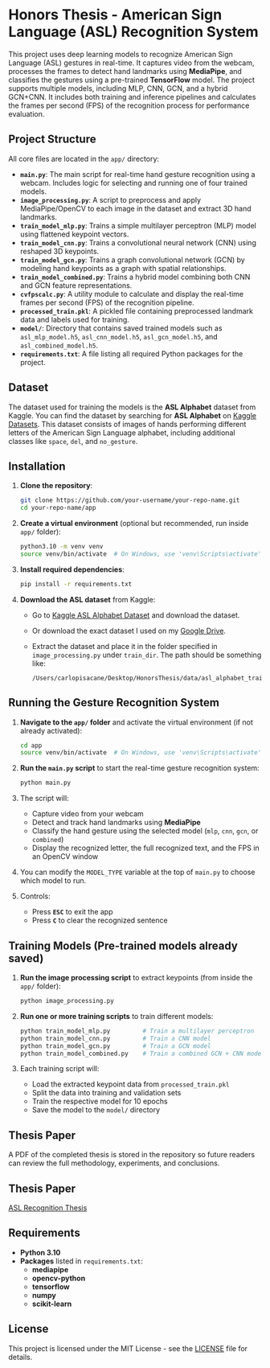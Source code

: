 # Honors Thesis - American Sign Language (ASL) Recognition System

This project uses deep learning models to recognize American Sign Language (ASL) gestures in real-time. It captures video from the webcam, processes the frames to detect hand landmarks using **MediaPipe**, and classifies the gestures using a pre-trained **TensorFlow** model. The project supports multiple models, including MLP, CNN, GCN, and a hybrid GCN+CNN. It includes both training and inference pipelines and calculates the frames per second (FPS) of the recognition process for performance evaluation.

## Project Structure

All core files are located in the `app/` directory:

- **`main.py`**: The main script for real-time hand gesture recognition using a webcam. Includes logic for selecting and running one of four trained models.
- **`image_processing.py`**: A script to preprocess and apply MediaPipe/OpenCV to each image in the dataset and extract 3D hand landmarks.
- **`train_model_mlp.py`**: Trains a simple multilayer perceptron (MLP) model using flattened keypoint vectors.
- **`train_model_cnn.py`**: Trains a convolutional neural network (CNN) using reshaped 3D keypoints.
- **`train_model_gcn.py`**: Trains a graph convolutional network (GCN) by modeling hand keypoints as a graph with spatial relationships.
- **`train_model_combined.py`**: Trains a hybrid model combining both CNN and GCN feature representations.
- **`cvfpscalc.py`**: A utility module to calculate and display the real-time frames per second (FPS) of the recognition pipeline.
- **`processed_train.pkl`**: A pickled file containing preprocessed landmark data and labels used for training.
- **`model/`**: Directory that contains saved trained models such as `asl_mlp_model.h5`, `asl_cnn_model.h5`, `asl_gcn_model.h5`, and `asl_combined_model.h5`.
- **`requirements.txt`**: A file listing all required Python packages for the project.

## Dataset

The dataset used for training the models is the **ASL Alphabet** dataset from Kaggle. You can find the dataset by searching for **ASL Alphabet** on [Kaggle Datasets](https://www.kaggle.com/). This dataset consists of images of hands performing different letters of the American Sign Language alphabet, including additional classes like `space`, `del`, and `no_gesture`.

## Installation

1. **Clone the repository**:

   ```bash
   git clone https://github.com/your-username/your-repo-name.git
   cd your-repo-name/app
   ```

2. **Create a virtual environment** (optional but recommended, run inside `app/` folder):

   ```bash
   python3.10 -m venv venv
   source venv/bin/activate  # On Windows, use 'venv\Scripts\activate'
   ```

3. **Install required dependencies**:

   ```bash
   pip install -r requirements.txt
   ```

4. **Download the ASL dataset** from Kaggle:

   - Go to [Kaggle ASL Alphabet Dataset](https://www.kaggle.com/datasets/grassknoted/asl-alphabet) and download the dataset.
   - Or download the exact dataset I used on my [Google Drive](https://drive.google.com/file/d/1c-9RYeyGUHiz363893NYKFJ1eU_TCMT_/view?usp=sharing).
   - Extract the dataset and place it in the folder specified in `image_processing.py` under `train_dir`. The path should be something like:

     ```
     /Users/carlopisacane/Desktop/HonorsThesis/data/asl_alphabet_train
     ```

## Running the Gesture Recognition System

1. **Navigate to the `app/` folder** and activate the virtual environment (if not already activated):

   ```bash
   cd app
   source venv/bin/activate  # On Windows, use 'venv\Scripts\activate'
   ```

2. **Run the `main.py` script** to start the real-time gesture recognition system:

   ```bash
   python main.py
   ```

3. The script will:
   - Capture video from your webcam
   - Detect and track hand landmarks using **MediaPipe**
   - Classify the hand gesture using the selected model (`mlp`, `cnn`, `gcn`, or `combined`)
   - Display the recognized letter, the full recognized text, and the FPS in an OpenCV window

4. You can modify the `MODEL_TYPE` variable at the top of `main.py` to choose which model to run.

5. Controls:
   - Press **`ESC`** to exit the app
   - Press **`C`** to clear the recognized sentence

## Training Models (Pre-trained models already saved)

1. **Run the image processing script** to extract keypoints (from inside the `app/` folder):

   ```bash
   python image_processing.py
   ```

2. **Run one or more training scripts** to train different models:

   ```bash
   python train_model_mlp.py         # Train a multilayer perceptron
   python train_model_cnn.py         # Train a CNN model
   python train_model_gcn.py         # Train a GCN model
   python train_model_combined.py    # Train a combined GCN + CNN model
   ```

3. Each training script will:
   - Load the extracted keypoint data from `processed_train.pkl`
   - Split the data into training and validation sets
   - Train the respective model for 10 epochs
   - Save the model to the `model/` directory

## Thesis Paper

A PDF of the completed thesis is stored in the repository so future readers can review the full methodology, experiments, and conclusions.

## Thesis Paper

[ASL Recognition Thesis](thesis/thesis.pdf)


## Requirements

- **Python 3.10**
- **Packages** listed in `requirements.txt`:
  - **mediapipe**
  - **opencv-python**
  - **tensorflow**
  - **numpy**
  - **scikit-learn**

## License

This project is licensed under the MIT License - see the [LICENSE](LICENSE) file for details.